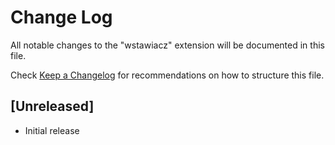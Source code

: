 # Change Log

All notable changes to the "wstawiacz" extension will be documented in this file.

Check [Keep a Changelog](http://keepachangelog.com/) for recommendations on how to structure this file.

## [Unreleased]

- Initial release